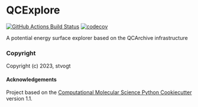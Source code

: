 QCExplore
==============================
[//]: # (Badges)
[![GitHub Actions Build Status](https://github.com/REPLACE_WITH_OWNER_ACCOUNT/QCExplore/workflows/CI/badge.svg)](https://github.com/REPLACE_WITH_OWNER_ACCOUNT/QCExplore/actions?query=workflow%3ACI)
[![codecov](https://codecov.io/gh/REPLACE_WITH_OWNER_ACCOUNT/QCExplore/branch/main/graph/badge.svg)](https://codecov.io/gh/REPLACE_WITH_OWNER_ACCOUNT/QCExplore/branch/main)


A potential energy surface explorer based on the QCArchive infrastructure 

### Copyright

Copyright (c) 2023, stvogt


#### Acknowledgements
 
Project based on the 
[Computational Molecular Science Python Cookiecutter](https://github.com/molssi/cookiecutter-cms) version 1.1.
